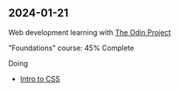 ## 2024-01-21

Web development learning with [The Odin Project](https://www.theodinproject.com/)

"Foundations" course: 45% Complete

Doing
- [Intro to CSS](https://www.theodinproject.com/lessons/foundations-intro-to-css#type-selectors)